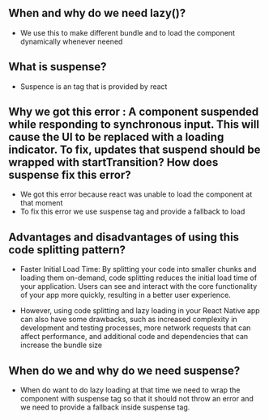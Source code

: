 ## When and why do we need lazy()?

- We use this to make different bundle and to load the component dynamically whenever neened

## What is suspense?

- Suspence is an tag that is provided by react

## Why we got this error : A component suspended while responding to synchronous input. This will cause the UI to be replaced with a loading indicator. To fix, updates that suspend should be wrapped with startTransition? How does suspense fix this error?

- We got this error because react was unable to load the component at that moment
- To fix this error we use suspense tag and provide a fallback to load

## Advantages and disadvantages of using this code splitting pattern?

- Faster Initial Load Time: By splitting your code into smaller chunks and loading them on-demand, code splitting reduces the initial load time of your application. Users can see and interact with the core functionality of your app more quickly, resulting in a better user experience.

- However, using code splitting and lazy loading in your React Native app can also have some drawbacks, such as increased complexity in development and testing processes, more network requests that can affect performance, and additional code and dependencies that can increase the bundle size

## When do we and why do we need suspense?

- When do want to do lazy loading at that time we need to wrap the component with suspense tag so that it should not throw an error and we need to provide a fallback inside suspense tag.
